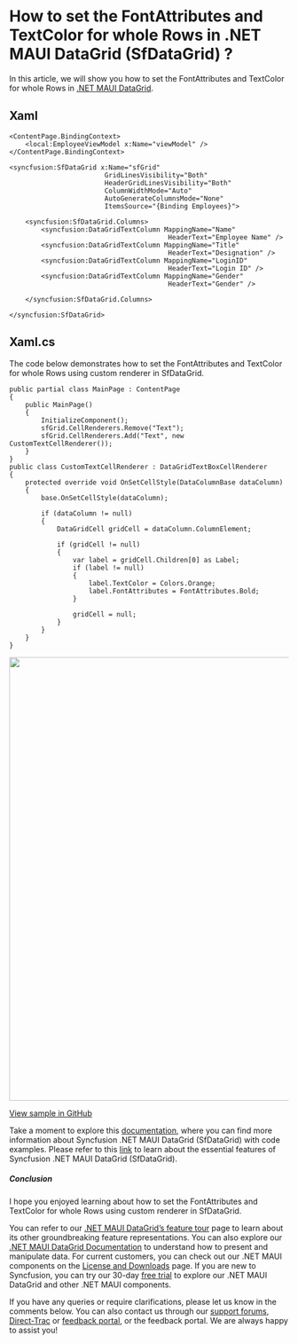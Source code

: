 # How to set the FontAttributes and TextColor for whole Rows in .NET MAUI DataGrid (SfDataGrid) ?

In this article, we will show you how to set the FontAttributes and TextColor for whole Rows in [.NET MAUI DataGrid](https://www.syncfusion.com/maui-controls/maui-datagrid).

## Xaml
```
<ContentPage.BindingContext>
    <local:EmployeeViewModel x:Name="viewModel" />
</ContentPage.BindingContext>

<syncfusion:SfDataGrid x:Name="sfGrid" 
                        GridLinesVisibility="Both"
                        HeaderGridLinesVisibility="Both"
                        ColumnWidthMode="Auto"
                        AutoGenerateColumnsMode="None"
                        ItemsSource="{Binding Employees}">

    <syncfusion:SfDataGrid.Columns>
        <syncfusion:DataGridTextColumn MappingName="Name"
                                        HeaderText="Employee Name" />
        <syncfusion:DataGridTextColumn MappingName="Title"
                                        HeaderText="Designation" />
        <syncfusion:DataGridTextColumn MappingName="LoginID"
                                        HeaderText="Login ID" />
        <syncfusion:DataGridTextColumn MappingName="Gender"
                                        HeaderText="Gender" />

    </syncfusion:SfDataGrid.Columns>

</syncfusion:SfDataGrid>
```

## Xaml.cs
The code below demonstrates how to set the FontAttributes and TextColor for whole Rows using custom renderer in SfDataGrid.
```
public partial class MainPage : ContentPage
{
    public MainPage()
    {
        InitializeComponent();
        sfGrid.CellRenderers.Remove("Text");
        sfGrid.CellRenderers.Add("Text", new CustomTextCellRenderer());
    }
}
public class CustomTextCellRenderer : DataGridTextBoxCellRenderer
{
    protected override void OnSetCellStyle(DataColumnBase dataColumn)
    {
        base.OnSetCellStyle(dataColumn);

        if (dataColumn != null)
        {
            DataGridCell gridCell = dataColumn.ColumnElement;

            if (gridCell != null)
            {
                var label = gridCell.Children[0] as Label;
                if (label != null)
                {
                    label.TextColor = Colors.Orange;
                    label.FontAttributes = FontAttributes.Bold;
                }

                gridCell = null;
            }
        }
    }
}
```

<img src="https://support.syncfusion.com/kb/agent/attachment/inline?token=eyJhbGciOiJodHRwOi8vd3d3LnczLm9yZy8yMDAxLzA0L3htbGRzaWctbW9yZSNobWFjLXNoYTI1NiIsInR5cCI6IkpXVCJ9.eyJpZCI6IjM3NzM1Iiwib3JnaWQiOiIzIiwiaXNzIjoic3VwcG9ydC5zeW5jZnVzaW9uLmNvbSJ9.Kc4dJ6YDngL-P1V0cGR9frrPOGZ1rM7TGL-aOfBNhXw" width=800/>

[View sample in GitHub](https://github.com/SyncfusionExamples/How-to-set-the-FontAttributes-and-TextColor-for-whole-Rows-in-.NET-MAUI-DataGrid-SfDataGrid)

Take a moment to explore this [documentation](https://help.syncfusion.com/maui/datagrid/overview), where you can find more information about Syncfusion .NET MAUI DataGrid (SfDataGrid) with code examples. Please refer to this [link](https://www.syncfusion.com/maui-controls/maui-datagrid) to learn about the essential features of Syncfusion .NET MAUI DataGrid (SfDataGrid).
 
##### Conclusion
 
I hope you enjoyed learning about how to set the FontAttributes and TextColor for whole Rows using custom renderer in SfDataGrid.
 
You can refer to our [.NET MAUI DataGrid’s feature tour](https://www.syncfusion.com/maui-controls/maui-datagrid) page to learn about its other groundbreaking feature representations. You can also explore our [.NET MAUI DataGrid Documentation](https://help.syncfusion.com/maui/datagrid/getting-started) to understand how to present and manipulate data. 
For current customers, you can check out our .NET MAUI components on the [License and Downloads](https://www.syncfusion.com/sales/teamlicense) page. If you are new to Syncfusion, you can try our 30-day [free trial](https://www.syncfusion.com/downloads/maui) to explore our .NET MAUI DataGrid and other .NET MAUI components.
 
If you have any queries or require clarifications, please let us know in the comments below. You can also contact us through our [support forums](https://www.syncfusion.com/forums), [Direct-Trac](https://support.syncfusion.com/create) or [feedback portal](https://www.syncfusion.com/feedback/maui?control=sfdatagrid), or the feedback portal. We are always happy to assist you!